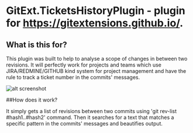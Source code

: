# GitExt.TicketsHistoryPlugin - plugin for https://gitextensions.github.io/.

## What is this for?

This plugin was built to help to analyse a scope of changes in between two revisions. It will perfectly work for projects and teams which use JIRA/REDMINE/GITHUB kind system for project management and have the rule to track a ticket number in the commits' messages.

![alt screenshot](https://ipfs.pics/ipfs/QmfH4W1N3YcddHt9xFRWXkvw9diSdk43fxB1crAiQKiu6E)

##How does it work? 

It simply gets a list of revisions between two commits using 'git rev-list #hash1..#hash2' command. Then it searches for a text that matches a specific pattern in the commits' messages and beautifies output.

